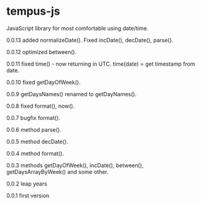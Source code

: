 tempus-js
=========

JavaScript library for most comfortable using date/time.

0.0.13
added normalizeDate(). Fixed incDate(), decDate(), parse().

0.0.12
optimized between().

0.0.11
fixed time() - now returning in UTC.
time(date) = get timestamp from date.

0.0.10
fixed getDayOfWeek().

0.0.9
getDaysNames() renamed to getDayNames().

0.0.8
fixed format(), now().

0.0.7
bugfix format().

0.0.6
method parse().

0.0.5
method decDate().

0.0.4
method format().

0.0.3
methods getDayOfWeek(), incDate(), between(), getDaysArrayByWeek() and some other.

0.0.2
leap years

0.0.1
first version